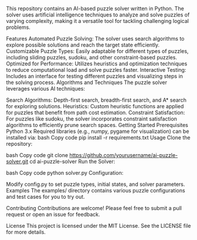 This repository contains an AI-based puzzle solver written in Python. The solver uses artificial intelligence techniques to analyze and solve puzzles of varying complexity, making it a versatile tool for tackling challenging logical problems.

Features
Automated Puzzle Solving: The solver uses search algorithms to explore possible solutions and reach the target state efficiently.
Customizable Puzzle Types: Easily adaptable for different types of puzzles, including sliding puzzles, sudoku, and other constraint-based puzzles.
Optimized for Performance: Utilizes heuristics and optimization techniques to reduce computational load and solve puzzles faster.
Interactive Testing: Includes an interface for testing different puzzles and visualizing steps in the solving process.
Algorithms and Techniques
The puzzle solver leverages various AI techniques:

Search Algorithms: Depth-first search, breadth-first search, and A* search for exploring solutions.
Heuristics: Custom heuristic functions are applied for puzzles that benefit from path cost estimation.
Constraint Satisfaction: For puzzles like sudoku, the solver incorporates constraint satisfaction algorithms to efficiently prune search spaces.
Getting Started
Prerequisites
Python 3.x
Required libraries (e.g., numpy, pygame for visualization) can be installed via:
bash
Copy code
pip install -r requirements.txt
Usage
Clone the repository:

bash
Copy code
git clone https://github.com/yourusername/ai-puzzle-solver.git
cd ai-puzzle-solver
Run the Solver:

bash
Copy code
python solver.py
Configuration:

Modify config.py to set puzzle types, initial states, and solver parameters.
Examples
The examples/ directory contains various puzzle configurations and test cases for you to try out.

Contributing
Contributions are welcome! Please feel free to submit a pull request or open an issue for feedback.

License
This project is licensed under the MIT License. See the LICENSE file for more details.
